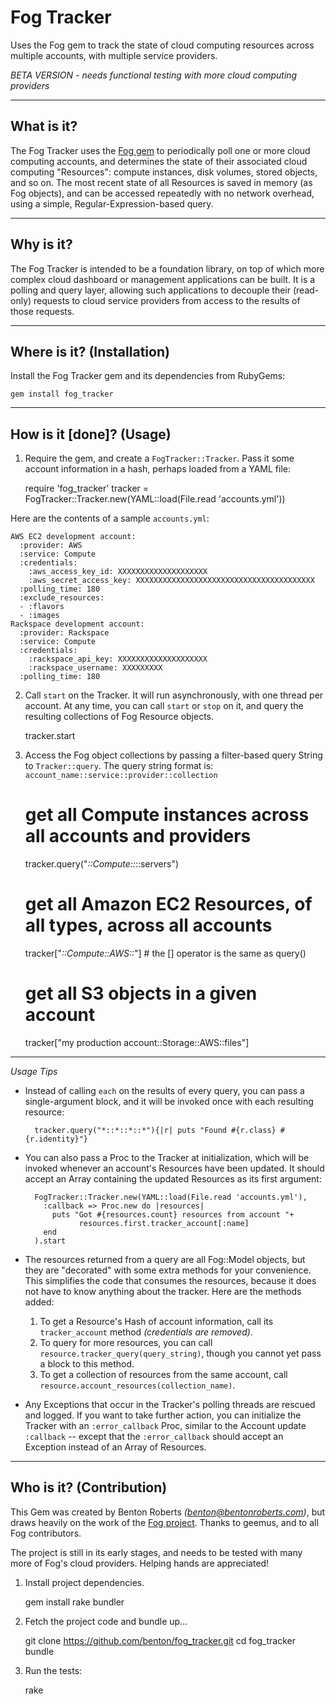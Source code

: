 Fog Tracker
================
Uses the Fog gem to track the state of cloud computing resources across multiple accounts, with multiple service providers.

  *BETA VERSION - needs functional testing with more cloud computing providers*


----------------
What is it?
----------------
The Fog Tracker uses the [Fog gem](https://github.com/fog/fog) to periodically poll one or more cloud computing accounts, and determines the state of their associated cloud computing "Resources": compute instances, disk volumes, stored objects, and so on. The most recent state of all Resources is saved in memory (as Fog objects), and can be accessed repeatedly with no network overhead, using a simple, Regular-Expression-based query.


----------------
Why is it?
----------------
The Fog Tracker is intended to be a foundation library, on top of which more complex cloud dashboard or management applications can be built. It is a polling and query layer, allowing such applications to decouple their (read-only) requests to cloud service providers from access to the results of those requests.


----------------
Where is it? (Installation)
----------------
Install the Fog Tracker gem and its dependencies from RubyGems:

    gem install fog_tracker


----------------
How is it [done]? (Usage)
----------------
1) Require the gem, and create a `FogTracker::Tracker`. Pass it some account information in a hash, perhaps loaded from a YAML file:

    require 'fog_tracker'
    tracker = FogTracker::Tracker.new(YAML::load(File.read 'accounts.yml'))

  Here are the contents of a sample `accounts.yml`:

    AWS EC2 development account:
      :provider: AWS
      :service: Compute
      :credentials:
        :aws_access_key_id: XXXXXXXXXXXXXXXXXXXX
        :aws_secret_access_key: XXXXXXXXXXXXXXXXXXXXXXXXXXXXXXXXXXXXXXXX
      :polling_time: 180
	  :exclude_resources:
	  - :flavors
	  - :images
    Rackspace development account:
      :provider: Rackspace
      :service: Compute
      :credentials:
        :rackspace_api_key: XXXXXXXXXXXXXXXXXXXX
        :rackspace_username: XXXXXXXXX
      :polling_time: 180

2) Call `start` on the Tracker. It will run asynchronously, with one thread per account. At any time, you can call `start` or `stop` on it, and query the resulting collections of Fog Resource objects.

    tracker.start

3) Access the Fog object collections by passing a filter-based query String to `Tracker::query`. The query string format is: `account_name::service::provider::collection`

    # get all Compute instances across all accounts and providers
    tracker.query("*::Compute::*::servers")

    # get all Amazon EC2 Resources, of all types, across all accounts
    tracker["*::Compute::AWS::*"]	# the [] operator is the same as query()

    # get all S3 objects in a given account
    tracker["my production account::Storage::AWS::files"]

----------------
*Usage Tips*

* Instead of calling `each` on the results of every query, you can pass a single-argument block, and it will be invoked once with each resulting resource:

        tracker.query("*::*::*::*"){|r| puts "Found #{r.class} #{r.identity}"}

* You can also pass a Proc to the Tracker at initialization, which will be invoked whenever an account's Resources have been updated. It should accept an Array containing the updated Resources as its first argument:

        FogTracker::Tracker.new(YAML::load(File.read 'accounts.yml'),
          :callback => Proc.new do |resources|
          	puts "Got #{resources.count} resources from account "+
    		      resources.first.tracker_account[:name]
          end
        ).start

* The resources returned from a query are all Fog::Model objects, but they are "decorated" with some extra methods for your convenience. This simplifies the code that consumes the resources, because it does not have to know anything about the tracker. Here are the methods added:
  1. To get a Resource's Hash of account information, call its `tracker_account` method _(credentials are removed)_.
  2. To query for more resources, you can call `resource.tracker_query(query_string)`, though you cannot yet pass a block to this method.
  3. To get a collection of resources from the same account, call `resource.account_resources(collection_name)`.

* Any Exceptions that occur in the Tracker's polling threads are rescued and logged. If you want to take further action, you can initialize the Tracker with an `:error_callback` Proc, similar to the Account update `:callback` -- except that the `:error_callback` should accept an Exception instead of an Array of Resources.


----------------
Who is it? (Contribution)
----------------
This Gem was created by Benton Roberts _(benton@bentonroberts.com)_, but draws heavily on the work of the [Fog project](http://fog.io/). Thanks to geemus, and to all Fog contributors.

The project is still in its early stages, and needs to be tested with many more of Fog's cloud providers. Helping hands are appreciated!

1) Install project dependencies.

    gem install rake bundler

2) Fetch the project code and bundle up...

    git clone https://github.com/benton/fog_tracker.git
    cd fog_tracker
    bundle

3) Run the tests:

    rake
